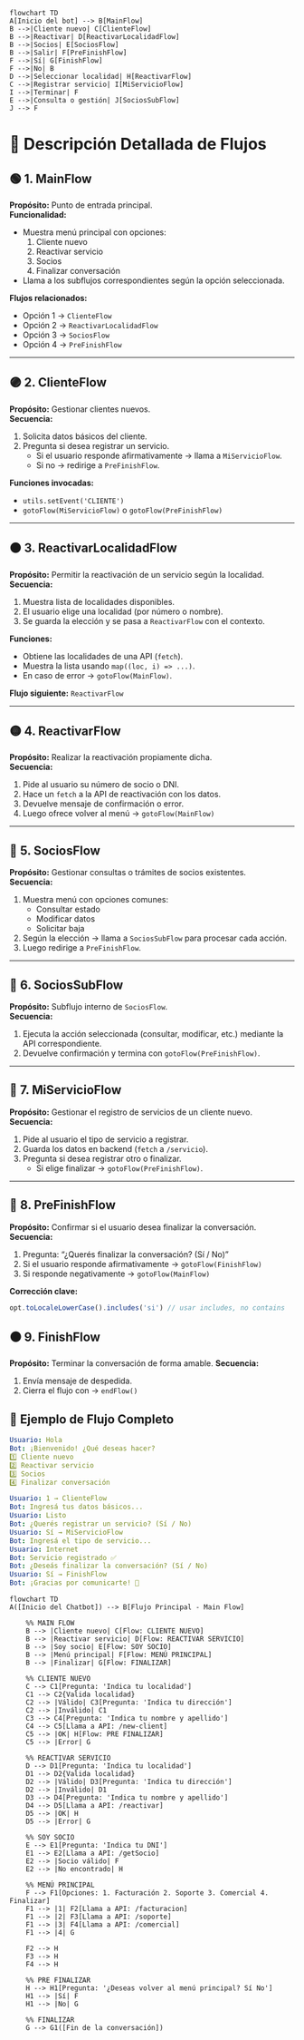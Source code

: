 ```mermaid
flowchart TD
A[Inicio del bot] --> B[MainFlow]
B -->|Cliente nuevo| C[ClienteFlow]
B -->|Reactivar| D[ReactivarLocalidadFlow]
B -->|Socios| E[SociosFlow]
B -->|Salir| F[PreFinishFlow]
F -->|Sí| G[FinishFlow]
F -->|No| B
D -->|Seleccionar localidad| H[ReactivarFlow]
C -->|Registrar servicio| I[MiServicioFlow]
I -->|Terminar| F
E -->|Consulta o gestión| J[SociosSubFlow]
J --> F
```

# 🧭 Descripción Detallada de Flujos

## 🟢 1. MainFlow

**Propósito:** Punto de entrada principal.  
**Funcionalidad:**

- Muestra menú principal con opciones:
  1. Cliente nuevo
  2. Reactivar servicio
  3. Socios
  4. Finalizar conversación
- Llama a los subflujos correspondientes según la opción seleccionada.

**Flujos relacionados:**

- Opción 1 → `ClienteFlow`
- Opción 2 → `ReactivarLocalidadFlow`
- Opción 3 → `SociosFlow`
- Opción 4 → `PreFinishFlow`

---

## 🟣 2. ClienteFlow

**Propósito:** Gestionar clientes nuevos.  
**Secuencia:**

1. Solicita datos básicos del cliente.
2. Pregunta si desea registrar un servicio.
   - Si el usuario responde afirmativamente → llama a `MiServicioFlow`.
   - Si no → redirige a `PreFinishFlow`.

**Funciones invocadas:**

- `utils.setEvent('CLIENTE')`
- `gotoFlow(MiServicioFlow)` o `gotoFlow(PreFinishFlow)`

---

## 🟠 3. ReactivarLocalidadFlow

**Propósito:** Permitir la reactivación de un servicio según la localidad.  
**Secuencia:**

1. Muestra lista de localidades disponibles.
2. El usuario elige una localidad (por número o nombre).
3. Se guarda la elección y se pasa a `ReactivarFlow` con el contexto.

**Funciones:**

- Obtiene las localidades de una API (`fetch`).
- Muestra la lista usando `map((loc, i) => ...)`.
- En caso de error → `gotoFlow(MainFlow)`.

**Flujo siguiente:** `ReactivarFlow`

---

## 🟡 4. ReactivarFlow

**Propósito:** Realizar la reactivación propiamente dicha.  
**Secuencia:**

1. Pide al usuario su número de socio o DNI.
2. Hace un `fetch` a la API de reactivación con los datos.
3. Devuelve mensaje de confirmación o error.
4. Luego ofrece volver al menú → `gotoFlow(MainFlow)`

---

## 🔵 5. SociosFlow

**Propósito:** Gestionar consultas o trámites de socios existentes.  
**Secuencia:**

1. Muestra menú con opciones comunes:
   - Consultar estado
   - Modificar datos
   - Solicitar baja
2. Según la elección → llama a `SociosSubFlow` para procesar cada acción.
3. Luego redirige a `PreFinishFlow`.

---

## 🔵 6. SociosSubFlow

**Propósito:** Subflujo interno de `SociosFlow`.  
**Secuencia:**

1. Ejecuta la acción seleccionada (consultar, modificar, etc.) mediante la API correspondiente.
2. Devuelve confirmación y termina con `gotoFlow(PreFinishFlow)`.

---

## 🧰 7. MiServicioFlow

**Propósito:** Gestionar el registro de servicios de un cliente nuevo.  
**Secuencia:**

1. Pide al usuario el tipo de servicio a registrar.
2. Guarda los datos en backend (`fetch` a `/servicio`).
3. Pregunta si desea registrar otro o finalizar.
   - Si elige finalizar → `gotoFlow(PreFinishFlow)`.

---

## 🔴 8. PreFinishFlow

**Propósito:** Confirmar si el usuario desea finalizar la conversación.  
**Secuencia:**

1. Pregunta: “¿Querés finalizar la conversación? (Sí / No)”
2. Si el usuario responde afirmativamente → `gotoFlow(FinishFlow)`
3. Si responde negativamente → `gotoFlow(MainFlow)`

**Corrección clave:**

```js
opt.toLocaleLowerCase().includes('si') // usar includes, no contains
```

## ⚫ 9. FinishFlow
**Propósito:** Terminar la conversación de forma amable.
**Secuencia:**
1. Envía mensaje de despedida.
2. Cierra el flujo con → `endFlow()`


## 🔄 Ejemplo de Flujo Completo
```yaml
Usuario: Hola
Bot: ¡Bienvenido! ¿Qué deseas hacer?
1️⃣ Cliente nuevo
2️⃣ Reactivar servicio
3️⃣ Socios
4️⃣ Finalizar conversación

Usuario: 1 → ClienteFlow
Bot: Ingresá tus datos básicos...
Usuario: Listo
Bot: ¿Querés registrar un servicio? (Sí / No)
Usuario: Sí → MiServicioFlow
Bot: Ingresá el tipo de servicio...
Usuario: Internet
Bot: Servicio registrado ✅
Bot: ¿Deseás finalizar la conversación? (Sí / No)
Usuario: Sí → FinishFlow
Bot: ¡Gracias por comunicarte! 👋
```

```mermaid
flowchart TD
A([Inicio del Chatbot]) --> B[Flujo Principal - Main Flow]

    %% MAIN FLOW
    B --> |Cliente nuevo| C[Flow: CLIENTE NUEVO]
    B --> |Reactivar servicio| D[Flow: REACTIVAR SERVICIO]
    B --> |Soy socio| E[Flow: SOY SOCIO]
    B --> |Menú principal| F[Flow: MENÚ PRINCIPAL]
    B --> |Finalizar| G[Flow: FINALIZAR]

    %% CLIENTE NUEVO
    C --> C1[Pregunta: 'Indica tu localidad']
    C1 --> C2{Valida localidad}
    C2 --> |Válido| C3[Pregunta: 'Indica tu dirección']
    C2 --> |Inválido| C1
    C3 --> C4[Pregunta: 'Indica tu nombre y apellido']
    C4 --> C5[Llama a API: /new-client]
    C5 --> |OK| H[Flow: PRE FINALIZAR]
    C5 --> |Error| G

    %% REACTIVAR SERVICIO
    D --> D1[Pregunta: 'Indica tu localidad']
    D1 --> D2{Valida localidad}
    D2 --> |Válido| D3[Pregunta: 'Indica tu dirección']
    D2 --> |Inválido| D1
    D3 --> D4[Pregunta: 'Indica tu nombre y apellido']
    D4 --> D5[Llama a API: /reactivar]
    D5 --> |OK| H
    D5 --> |Error| G

    %% SOY SOCIO
    E --> E1[Pregunta: 'Indica tu DNI']
    E1 --> E2[Llama a API: /getSocio]
    E2 --> |Socio válido| F
    E2 --> |No encontrado| H

    %% MENÚ PRINCIPAL
    F --> F1[Opciones: 1. Facturación 2. Soporte 3. Comercial 4. Finalizar]
    F1 --> |1| F2[Llama a API: /facturacion]
    F1 --> |2| F3[Llama a API: /soporte]
    F1 --> |3| F4[Llama a API: /comercial]
    F1 --> |4| G

    F2 --> H
    F3 --> H
    F4 --> H

    %% PRE FINALIZAR
    H --> H1[Pregunta: '¿Deseas volver al menú principal? Sí No']
    H1 --> |Sí| F
    H1 --> |No| G

    %% FINALIZAR
    G --> G1([Fin de la conversación])
````

